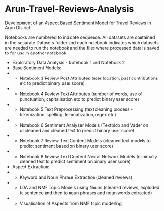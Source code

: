 # Arun-Travel-Reviews-Analysis
Development of an Aspect Based Sentiment Model for Travel Reviews in Arun District.

Notebooks are numbered to indicate sequence. All datasets are contained in the separate Datasets folder and each notebook indicates which datasets are needed to run the notebook and the files where processed data is saved to for use in another notebook.

* Exploratory Data Analysis - Notebook 1 and Notebook 2
* Base Sentiment Models:
*  - Notebook 3 Review Post Attributes (user location, past contributions etc to predict binary user score)
*  - Notebook 4 Review Text Attributes (number of words, use of punctuation, capitalisation etc to predict binary user score)
*  - Notebook 5 Text Preprocessing (text cleaning process - tokenization, spelling, lemmatization, regex etc)
*  - Notebook 6 Sentiment Analyser Models (Textblob and Vader on uncleaned and cleaned text to predict binary user score)
*  - Notebook 7 Review Text Content Models (cleaned text models to predict sentiment based on binary user score)
*  - Notebook 8 Review Text Content Neural Network Models (minimally cleaned text to predict sentiment on binary user score)
* Aspect Extraction:
* - Keyword and Noun Phrase Extraction (cleaned reviews)
* - LDA and NMF Topic Models using Nouns (cleaned reviews, exploded to sentence and then to noun phrases and noun words extracted)
* - Visualisation of Aspects from NMF topic modelling
             
